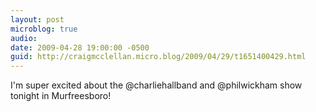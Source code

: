 ```yaml
---
layout: post
microblog: true
audio: 
date: 2009-04-28 19:00:00 -0500
guid: http://craigmcclellan.micro.blog/2009/04/29/t1651400429.html
---
```

I'm super excited about the @charliehallband and @philwickham show tonight in Murfreesboro!
